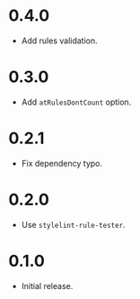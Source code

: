 # 0.4.0

- Add rules validation.

# 0.3.0

- Add `atRulesDontCount` option.

# 0.2.1

- Fix dependency typo.

# 0.2.0

- Use `stylelint-rule-tester`.

# 0.1.0

- Initial release.
